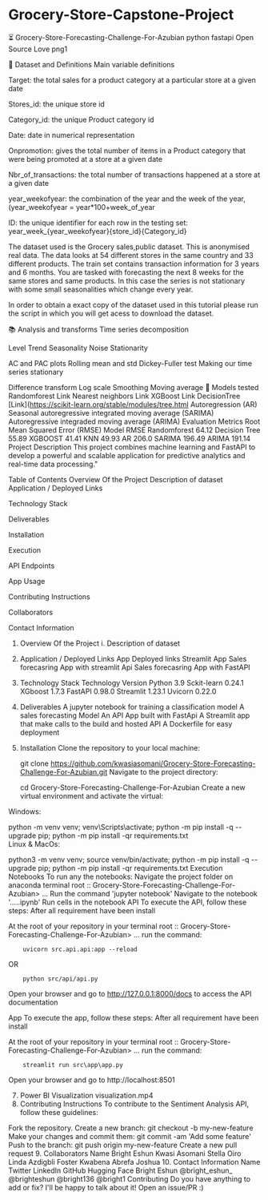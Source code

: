 # Grocery-Store-Capstone-Project
⏳ Grocery-Store-Forecasting-Challenge-For-Azubian
python fastapi Open Source Love png1

📂 Dataset and Definitions
Main variable definitions

Target: the total sales for a product category at a particular store at a given date

Stores_id: the unique store id

Category_id: the unique Product category id

Date: date in numerical representation

Onpromotion: gives the total number of items in a Product category that were being promoted at a store at a given date

Nbr_of_transactions: the total number of transactions happened at a store at a given date

year_weekofyear: the combination of the year and the week of the year, (year_weekofyear = year*100+week_of_year

ID: the unique identifier for each row in the testing set: year_week_{year_weekofyear}{store_id}{Category_id}

The dataset used is the Grocery sales,public dataset. This is anonymised real data. The data looks at 54 different stores in the same country and 33 different products. The train set contains transaction information for 3 years and 6 months. You are tasked with forecasting the next 8 weeks for the same stores and same products. In this case the series is not stationary with some small seasonalities which change every year.

In order to obtain a exact copy of the dataset used in this tutorial please run the script in which you will get acess to download the dataset.

📚 Analysis and transforms
Time series decomposition

Level
Trend
Seasonality
Noise
Stationarity

AC and PAC plots
Rolling mean and std
Dickey-Fuller test
Making our time series stationary

Difference transform
Log scale
Smoothing
Moving average
📐 Models tested
Randomforest Link
Nearest neighbors Link
XGBoost Link
DecisionTree [Link](https://scikit-learn.org/stable/modules/tree.html
Autoregression (AR)
Seasonal autoregressive integrated moving average (SARIMA)
Autoregressive integraded moving average (ARIMA)
Evaluation Metrics
Root Mean Squared Error (RMSE)
Model	RMSE
Randomforest	64.12
Decision Tree	55.89
XGBOOST	41.41
KNN	49.93
AR	206.0
SARIMA	196.49
ARIMA	191.14
Project Description
This project combines machine learning and FastAPI to develop a powerful and scalable application for predictive analytics and real-time data processing."

Table of Contents
Overview Of the Project
Description of dataset
Application / Deployed Links

Technology Stack

Deliverables

Installation

Execution

API Endpoints

App Usage

Contributing Instructions

Collaborators

Contact Information

1. Overview Of the Project
i. Description of dataset
2. Application / Deployed Links
App	Deployed links
Streamlit App	Sales forecasring App with streamlit
Api	Sales forecasring App with FastAPI
3. Technology Stack
Technology	Version
Python	3.9
Sckit-learn	0.24.1
XGboost	1.7.3
FastAPI	0.98.0
Streamlit	1.23.1
Uvicorn	0.22.0
4. Deliverables
A jupyter notebook for training a classification model
A sales forecasting Model
An API App built with FastApi
A Streamlit app that make calls to the build and hosted API
A Dockerfile for easy deployment
5. Installation
Clone the repository to your local machine:

    git clone https://github.com/kwasiasomani/Grocery-Store-Forecasting-Challenge-For-Azubian.git
Navigate to the project directory:

    cd Grocery-Store-Forecasting-Challenge-For-Azubian
Create a new virtual environment and activate the virtual:

Windows:

  python -m venv venv; venv\Scripts\activate; python -m pip install -q --upgrade pip; python -m pip install -qr requirements.txt  
Linux & MacOs:

  python3 -m venv venv; source venv/bin/activate; python -m pip install -q --upgrade pip; python -m pip install -qr requirements.txt
Execution
Notebooks To run any the notebooks:
Navigate the project folder on anaconda terminal root :: Grocery-Store-Forecasting-Challenge-For-Azubian> ...
Run the command 'jupyter notebook'
Navigate to the notebook '.....ipynb'
Run cells in the notebook
API
To execute the API, follow these steps: After all requirement have been install

At the root of your repository in your terminal root :: Grocery-Store-Forecasting-Challenge-For-Azubian> ... run the command:

        uvicorn src.api.api:app --reload 
OR

        python src/api/api.py
Open your browser and go to http://127.0.0.1:8000/docs to access the API documentation

App
To execute the app, follow these steps: After all requirement have been install

At the root of your repository in your terminal root :: Grocery-Store-Forecasting-Challenge-For-Azubian> ... run the command:

        streamlit run src\app\app.py
Open your browser and go to http://localhost:8501

7. Power BI Visualization
 visualization.mp4 
8. Contributing Instructions
To contribute to the Sentiment Analysis API, follow these guidelines:

Fork the repository.
Create a new branch: git checkout -b my-new-feature
Make your changes and commit them: git commit -am 'Add some feature'
Push to the branch: git push origin my-new-feature
Create a new pull request
9. Collaborators
Name
Bright Eshun
Kwasi Asomani
Stella Oiro
Linda Azdigbli
Foster Kwabena Abrefa
Joshua
10. Contact Information
Name	Twitter	LinkedIn	GitHub	Hugging Face
Bright Eshun	@bright_eshun_	@brighteshun	@bright136	@bright1
Contributing
Do you have anything to add or fix? I'll be happy to talk about it! Open an issue/PR :)

